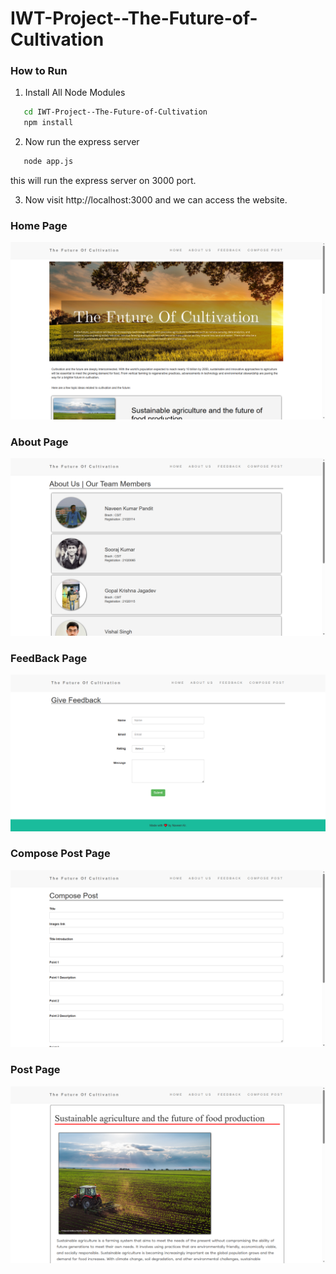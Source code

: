 # IWT-Project--The-Future-of-Cultivation

### How to Run 

1. Install All Node Modules 

```bash 
   cd IWT-Project--The-Future-of-Cultivation
   npm install
```
2. Now run the express server
```bash 
   node app.js
```
this will run the express server on 3000 port.

3. Now visit http://localhost:3000 and we can access the website. 

### Home Page
![](./1home.png)

### About Page
![](./2about.png)

### FeedBack Page
![](./3feedback.png)

### Compose Post Page
![](./4compose.png)

### Post Page
![](./5post.png)
